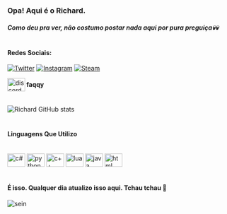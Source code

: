 ### Opa! Aqui é o Richard.
##### Como deu pra ver, não costumo postar nada aqui por pura preguiça💀💀
#
#### Redes Sociais:
[![Twitter](https://img.shields.io/badge/Twitter-1DA1F2?style=for-the-badge&logo=twitter&logoColor=white)](https://x.com/richardfaq_?t=z3jN1VYNiAdzCtHGM2-pDw&s=09)
[![Instagram](https://img.shields.io/badge/Instagram-E4405F?style=for-the-badge&logo=instagram&logoColor=white)](https://www.instagram.com/richardfaq_?igsh=cHhna25tYjZpMHBm)
[![Steam](https://img.shields.io/badge/Steam-000000?style=for-the-badge&logo=steam&logoColor=white)](https://steamcommunity.com/id/faqqy_/)


<img align="left" alt="discord" height="30" width="40" src="https://assets-global.website-files.com/6257adef93867e50d84d30e2/636e0a6a49cf127bf92de1e2_icon_clyde_blurple_RGB.png" />

####  faqqy

#
![Richard GitHub stats](https://github-readme-stats.vercel.app/api?username=Richardfaq&show_icons=true&theme=merko)
#
#### Linguagens Que Utilizo
<div style="display: inline_block"><br/>
<img align="center" alt="c#" height="30" width="40" src="https://cdn.jsdelivr.net/gh/devicons/devicon@latest/icons/csharp/csharp-plain.svg" />
<img align="center" alt="python" height="30" width="40" src="https://cdn.jsdelivr.net/gh/devicons/devicon@latest/icons/python/python-plain.svg" />
<img align="center" alt="c++" height="30" width="40" src="https://cdn.jsdelivr.net/gh/devicons/devicon@latest/icons/cplusplus/cplusplus-plain.svg" />
<img align="center" alt="lua" height="30" width="40" src="https://cdn.jsdelivr.net/gh/devicons/devicon@latest/icons/lua/lua-plain.svg" />
<img align="center" alt="java" height="30" width="40" src="https://cdn.jsdelivr.net/gh/devicons/devicon@latest/icons/java/java-original.svg" />
<img align="center" alt="html" height="30" width="40" src="https://cdn.jsdelivr.net/gh/devicons/devicon@latest/icons/html5/html5-plain.svg" />

#
#### É isso. Qualquer dia atualizo isso aqui. Tchau tchau 👋
<img align="center" alt="sein" src="https://i.pinimg.com/originals/88/82/bc/8882bcf327896ab79fb97e85ae63a002.gif">
